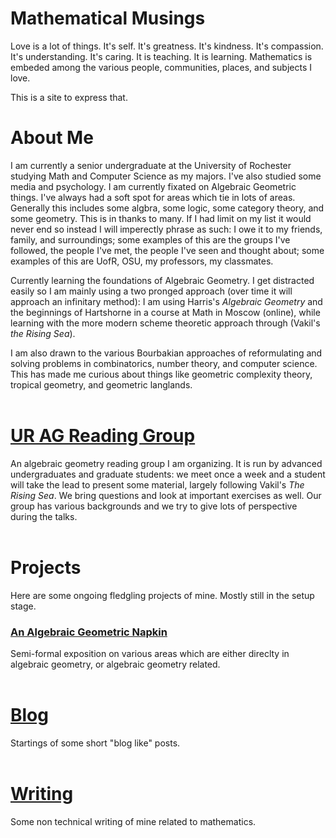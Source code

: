 # Mathematical Musings
Love is a lot of things. It's self. It's greatness. It's kindness. It's compassion. It's understanding. It's caring. It is teaching. It is learning. Mathematics is embeded among the various people, communities, places, and subjects I love. 

This is a site to express that.

# About Me
I am currently a senior undergraduate at the University of Rochester studying Math and Computer Science as my majors. I've also studied some media and psychology. I am currently fixated on Algebraic Geometric things. I've always had a soft spot for areas which tie in lots of areas. Generally this includes some algbra, some logic, some category theory, and some geometry. This is in thanks to many. If I had limit on my list it would never end so instead I will imperectly phrase as such: I owe it to my friends, family, and surroundings; some examples of this are the groups I've followed, the people I've met, the people I've seen and thought about; some examples of this are UofR, OSU, my professors, my classmates. 

Currently learning the foundations of Algebraic Geometry. I get distracted easily so I am mainly using a two pronged approach (over time it will approach an infinitary method): I am using Harris's *Algebraic Geometry* and the beginnings of Hartshorne in a course at Math in Moscow (online), while learning with the more modern scheme theoretic approach through (Vakil's *the Rising Sea*). 

I am also drawn to the various Bourbakian approaches of reformulating and solving problems in combinatorics, number theory, and computer science. This has made me curious about things like geometric complexity theory, tropical geometry, and geometric langlands. 
<br/> <br/>
# [UR AG Reading Group](https://github.com/toraOzawa/URAGReadingGroup/)
An algebraic geometry reading group I am organizing. It is run by advanced undergraduates and graduate students: we meet once a week and a student will take the lead to present some material, largely following Vakil's *The Rising Sea*. We bring questions and look at important exercises as well. Our group has various backgrounds and we try to give lots of perspective during the talks. 
<br/> <br/>
# Projects
Here are some ongoing fledgling projects of mine. Mostly still in the setup stage.  
### [An Algebraic Geometric Napkin](https://github.com/toraOzawa/AGNapkin)
Semi-formal exposition on various areas which are either direclty in algebraic geometry, or algebraic geometry related. 
<br/> <br/>

# [Blog](Blog)
Startings of some short "blog like" posts. 
<br/> <br/>

# [Writing](Writing) 
Some non technical writing of mine related to mathematics. 
